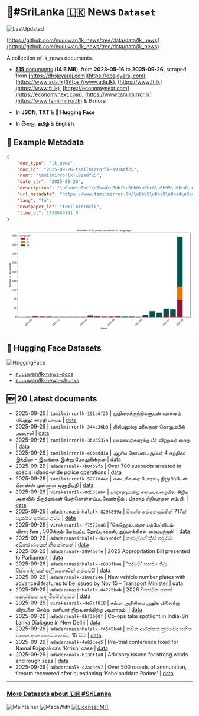 # 📄#SriLanka 🇱🇰 News `Dataset`

![LastUpdated](https://img.shields.io/badge/last_updated-2025--09--26_12:27:43-green)

[https://github.com/nuuuwan/lk_news/tree/data/data/lk_news](https://github.com/nuuuwan/lk_news/tree/data/data/lk_news)

A collection of lk_news documents.

- [**515** documents](https://github.com/nuuuwan/lk_news/tree/data/data/lk_news) (**14.6 MB**), from **2023-05-16** to **2025-09-26**, scraped from [https://dbsjeyaraj.com](https://dbsjeyaraj.com), [https://www.ada.lk](https://www.ada.lk), [https://www.ft.lk](https://www.ft.lk), [https://economynext.com](https://economynext.com), [https://www.tamilmirror.lk](https://www.tamilmirror.lk) & 6 more

- In **JSON**, **TXT** & **🤗 Hugging Face**

- In **සිංහල**, **தமிழ்** & **English**

## 📝 Example Metadata

```json
{
    "doc_type": "lk_news",
    "doc_id": "2025-09-26-tamilmirrorlk-191adf25",
    "num": "tamilmirrorlk-191adf25",
    "date_str": "2025-09-26",
    "description": "\u0bae\u0bc1\u0ba4\u0bbf\u0bb0\u0bc8\u0b95\u0bcd\u0b95\u0bc1\u0bb1\u0bcd\u0bb1\u0bbf\u0b95\u0bb3\u0bc1\u0b9f\u0ba9\u0bcd \u0bb5\u0bbe\u0b95\u0ba9\u0bae\u0bcd \u0bb5\u0bbf\u0baa\u0ba4\u0bcd\u0ba4\u0bc1: \u0b9a\u0bbe\u0bb0\u0ba4\u0bbf \u0bae\u0bbe\u0baf\u0bae\u0bcd",
    "url_metadata": "https://www.tamilmirror.lk/\u0bb5\u0ba9\u0bcd\u0ba9\u0bbf/\u0bae\u0bc1\u0ba4\u0bbf\u0bb0\u0bc8\u0b95\u0bcd\u0b95\u0bc1\u0bb1\u0bcd\u0bb1\u0bbf\u0b95\u0bb3\u0bc1\u0b9f\u0ba9\u0bcd-\u0bb5\u0bbe\u0b95\u0ba9\u0bae\u0bcd-\u0bb5\u0bbf\u0baa\u0ba4\u0bcd\u0ba4\u0bc1-\u0b9a\u0bbe\u0bb0\u0ba4\u0bbf-\u0bae\u0bbe\u0baf\u0bae\u0bcd/72-365315",
    "lang": "ta",
    "newspaper_id": "tamilmirrorlk",
    "time_ut": 1758869191.0
}
```

![Chart](https://raw.githubusercontent.com/nuuuwan/lk_news/refs/heads/data/data/lk_news/docs_by_month_and_lang.png)

## 🤗 Hugging Face Datasets

![HuggingFace](https://img.shields.io/badge/-HuggingFace-FDEE21?style=for-the-badge&logo=HuggingFace)

- [nuuuwan/lk-news-docs](https://huggingface.co/datasets/nuuuwan/lk-news-docs)
- [nuuuwan/lk-news-chunks](https://huggingface.co/datasets/nuuuwan/lk-news-chunks)

## 🆕 20 Latest documents

- 2025-09-26 | `tamilmirrorlk-191adf25` | முதிரைக்குற்றிகளுடன் வாகனம் விபத்து: சாரதி மாயம் | [data](https://github.com/nuuuwan/lk_news/tree/data/data/lk_news/2020s/2025/2025-09-26-tamilmirrorlk-191adf25)
- 2025-09-26 | `tamilmirrorlk-344c36b3` | திலீபனுக்கு தலைநகர் கொழும்பில் அஞ்சலி | [data](https://github.com/nuuuwan/lk_news/tree/data/data/lk_news/2020s/2025/2025-09-26-tamilmirrorlk-344c36b3)
- 2025-09-26 | `tamilmirrorlk-3b035374` | மாணவர்களுக்கு பீர் விற்றவர் கைது | [data](https://github.com/nuuuwan/lk_news/tree/data/data/lk_news/2020s/2025/2025-09-26-tamilmirrorlk-3b035374)
- 2025-09-26 | `tamilmirrorlk-e0bedd1a` | ஆசிய கோப்பை சூப்பர் 4 சுற்றில்: இந்தியா - இலங்கை இன்று மோதுகின்றன | [data](https://github.com/nuuuwan/lk_news/tree/data/data/lk_news/2020s/2025/2025-09-26-tamilmirrorlk-e0bedd1a)
- 2025-09-26 | `adaderanalk-7b04b9f5` | Over 700 suspects arrested in special island-wide police operations | [data](https://github.com/nuuuwan/lk_news/tree/data/data/lk_news/2020s/2025/2025-09-26-adaderanalk-7b04b9f5)
- 2025-09-26 | `tamilmirrorlk-5277044e` | கடைசிவரை போ​ராடி நிரூபிப்​பேன்:  பிரான்ஸ் முன்னாள் ஜனாதிபதி | [data](https://github.com/nuuuwan/lk_news/tree/data/data/lk_news/2020s/2025/2025-09-26-tamilmirrorlk-5277044e)
- 2025-09-26 | `virakesarilk-0d535e64` | பாராளுமன்ற சமையலறையில் சிறிய அளவில் திருத்தங்கள் மேற்கொள்ளப்படவேண்டும் : பிரசாத் சிறிவர்தன எம்.பி. | [data](https://github.com/nuuuwan/lk_news/tree/data/data/lk_news/2020s/2025/2025-09-26-virakesarilk-0d535e64)
- 2025-09-26 | `adaderanasinhalalk-8296899a` | විශේෂ මෙහෙයුමකින් 717ක් සැකපිට අත්අඩංගුවට | [data](https://github.com/nuuuwan/lk_news/tree/data/data/lk_news/2020s/2025/2025-09-26-adaderanasinhalalk-8296899a)
- 2025-09-26 | `virakesarilk-f7572ea8` | ‘கெஹெல்பத்தர பத்மே’விடம் விசாரணை ; 500க்கும் மேற்பட்ட தோட்டாக்கள், துப்பாக்கிகள் கைப்பற்றல்! | [data](https://github.com/nuuuwan/lk_news/tree/data/data/lk_news/2020s/2025/2025-09-26-virakesarilk-f7572ea8)
- 2025-09-26 | `adaderanasinhalalk-b259ddcf` | නාමල්ගේ ක්‍රිෂ් නඩුවට අධිකරණයෙන් නියෝගයක් | [data](https://github.com/nuuuwan/lk_news/tree/data/data/lk_news/2020s/2025/2025-09-26-adaderanasinhalalk-b259ddcf)
- 2025-09-26 | `adaderanalk-2894aefe` | 2026 Appropriation Bill presented to Parliament | [data](https://github.com/nuuuwan/lk_news/tree/data/data/lk_news/2020s/2025/2025-09-26-adaderanalk-2894aefe)
- 2025-09-26 | `adaderanasinhalalk-c630fb4e` | 'පද්මේ' සඟවා තිබූ පිස්තෝලයක් පෑලියගොඩින් හමුවෙයි | [data](https://github.com/nuuuwan/lk_news/tree/data/data/lk_news/2020s/2025/2025-09-26-adaderanasinhalalk-c630fb4e)
- 2025-09-26 | `adaderanalk-2b0ef246` | New vehicle number plates with advanced features to be issued by Nov 15 – Transport Minister | [data](https://github.com/nuuuwan/lk_news/tree/data/data/lk_news/2020s/2025/2025-09-26-adaderanalk-2b0ef246)
- 2025-09-26 | `adaderanasinhalalk-84725b4b` | 2026 විසර්ජන පනත් කෙටුම්පත පාර්ලිමේන්තුවට | [data](https://github.com/nuuuwan/lk_news/tree/data/data/lk_news/2020s/2025/2025-09-26-adaderanasinhalalk-84725b4b)
- 2025-09-26 | `virakesarilk-4e7cf818` | சம்பா அரிசியை அதிக விலைக்கு விற்பனை செய்த  தனியார் நிறுவனத்திற்கு அபராதம்! | [data](https://github.com/nuuuwan/lk_news/tree/data/data/lk_news/2020s/2025/2025-09-26-virakesarilk-4e7cf818)
- 2025-09-26 | `adaderanalk-0bf3600f` | Co-ops take spotlight in India-Sri Lanka Dialogue in New Delhi | [data](https://github.com/nuuuwan/lk_news/tree/data/data/lk_news/2020s/2025/2025-09-26-adaderanalk-0bf3600f)
- 2025-09-26 | `adaderanasinhalalk-f4545b4d` | නවීන ආරක්ෂක ක්‍රමවේද සහිත වාහන අංක තහඩු නොවැ. 15 සිට | [data](https://github.com/nuuuwan/lk_news/tree/data/data/lk_news/2020s/2025/2025-09-26-adaderanasinhalalk-f4545b4d)
- 2025-09-26 | `adaderanalk-4e82cee5` | Pre-trial conference fixed for Namal Rajapaksa’s ‘Krrish’ case | [data](https://github.com/nuuuwan/lk_news/tree/data/data/lk_news/2020s/2025/2025-09-26-adaderanalk-4e82cee5)
- 2025-09-26 | `adaderanalk-b130f1a0` | Advisory issued for strong winds and rough seas | [data](https://github.com/nuuuwan/lk_news/tree/data/data/lk_news/2020s/2025/2025-09-26-adaderanalk-b130f1a0)
- 2025-09-26 | `adaderanalk-c2ac4e97` | Over 500 rounds of ammunition, firearm recovered after questioning ‘Kehelbaddara Padme’ | [data](https://github.com/nuuuwan/lk_news/tree/data/data/lk_news/2020s/2025/2025-09-26-adaderanalk-c2ac4e97)

---

### [More Datasets about 🇱🇰 #SriLanka](https://github.com/nuuuwan/lk_datasets)

![Maintainer](https://img.shields.io/badge/maintainer-nuuuwan-red)
![MadeWith](https://img.shields.io/badge/made_with-python-blue)
[![License: MIT](https://img.shields.io/badge/License-MIT-yellow.svg)](https://opensource.org/licenses/MIT)
